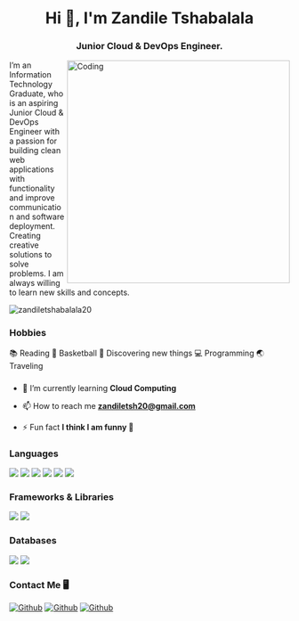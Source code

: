 <h1 align="center">Hi 👋, I'm Zandile Tshabalala</h1>
<h3 align="center"> Junior Cloud & DevOps Engineer.</h3>
<img align="right" alt="Coding" width="400" src="https://cdn-media-1.freecodecamp.org/code-radio/Saron3.gif">

I’m an Information Technology Graduate, who is an aspiring Junior Cloud & DevOps Engineer with a passion for building clean web applications with functionality and improve communication and software deployment. Creating creative solutions to solve problems. I am always willing to learn new skills and concepts.
<br>
<p align="left"> <img src="https://komarev.com/ghpvc/?username=zandiletshabalala20&label=Profile%20views&color=0e75b6&style=flat" alt="zandiletshabalala20" /> </p>

### Hobbies

 📚 Reading
 🏀 Basketball
 👀 Discovering new things 
 💻 Programming
 🌏 Traveling 
     


###

- 🌱 I’m currently learning **Cloud Computing**

- 📫 How to reach me **zandiletsh20@gmail.com**

- ⚡ Fun fact **I think I am funny 🤣**


### Languages

<p>
  <img src="https://img.shields.io/badge/Python-ED8B00?style=for-the-badge&logo=python&logoColor=white" />
  <img src="https://img.shields.io/badge/HTML5-E34F26?style=for-the-badge&logo=html5&logoColor=white" />
  <img src="https://img.shields.io/badge/C%23-239120?style=for-the-badge&logo=c-sharp&logoColor=white" />
  <img src="https://img.shields.io/badge/CSS3-1572B6?style=for-the-badge&logo=css3&logoColor=white" />
  <img src="https://img.shields.io/badge/JavaScript-323330?style=for-the-badge&logo=javascript&logoColor=F7DF1E" />
  <img src="https://img.shields.io/badge/TypeScript-007ACC?style=for-the-badge&logo=typescript&logoColor=white" />
</p>

### Frameworks & Libraries

<p>
  <img src="https://img.shields.io/badge/Node.js-339933?style=for-the-badge&logo=nodedotjs&logoColor=white" />
  <img src="https://img.shields.io/badge/.NET-512BD4?style=for-the-badge&logo=dotnet&logoColor=white" />
</p>

### Databases

<p>
  <img src="https://img.shields.io/badge/MySQL-00000F?style=for-the-badge&logo=mysql&logoColor=white" />
  <img src="https://img.shields.io/badge/SQLite-07405E?style=for-the-badge&logo=sqlite&logoColor=white" />
</p>

### Contact Me 🖥️

[<img alt="Github" src="https://img.shields.io/badge/Gmail-D14836.svg?&style=for-the-badge&logo=Gmail&logoColor=white" />](https://mail.google.com/mail/u/0/#inbox?compose=new)
[<img alt="Github" src="https://img.shields.io/badge/linkedin-%230077B5.svg?&style=for-the-badge&logo=linkedin&logoColor=white"  />](https://www.linkedin.com/in/zandile-tshabalala-76785314a/)
[<img alt="Github" src="https://img.shields.io/badge/GitHub-%2312100E.svg?&style=for-the-badge&logo=Github&logoColor=white" />](https://github.com/ZandileTshabalala20)




